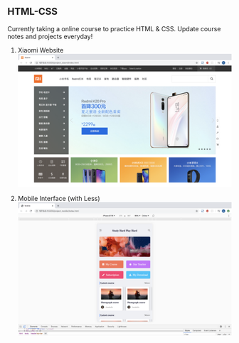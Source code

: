 ## HTML-CSS
Currently taking a online course to practice HTML & CSS. Update course notes and projects everyday!

1. Xiaomi Website
![image](https://github.com/SaoriKaku/HTML-CSS/blob/master/screenshot/xiaomi1.png)

2. Mobile Interface (with Less)
![image](https://github.com/SaoriKaku/HTML-CSS/blob/master/screenshot/mobile1.png)

